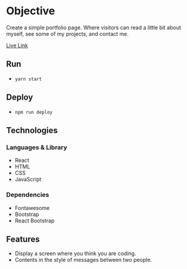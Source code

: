 # Objective

Create a simple portfolio page. Where visitors can read a little bit about myself, see some of my projects, and contact me.

[Live Link](https://antran1245.github.io/portfolio-2022)

## Run
- `yarn start`

## Deploy
- `npm run deploy`

## Technologies

### Languages & Library
- React
- HTML
- CSS
- JavaScript

### Dependencies
- Fontawesome
- Bootstrap
- React Bootstrap

## Features

- Display a screen where you think you are coding.
- Contents in the style of messages between two people.